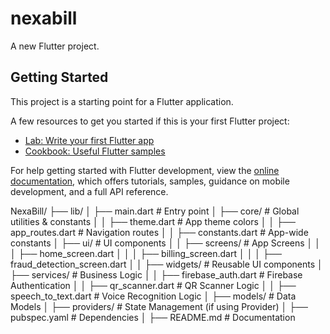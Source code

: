 # nexabill

A new Flutter project.

## Getting Started

This project is a starting point for a Flutter application.

A few resources to get you started if this is your first Flutter project:

- [Lab: Write your first Flutter app](https://docs.flutter.dev/get-started/codelab)
- [Cookbook: Useful Flutter samples](https://docs.flutter.dev/cookbook)

For help getting started with Flutter development, view the
[online documentation](https://docs.flutter.dev/), which offers tutorials,
samples, guidance on mobile development, and a full API reference.


NexaBill/
├── lib/
│   ├── main.dart                # Entry point
│   ├── core/                    # Global utilities & constants
│   │   ├── theme.dart           # App theme colors
│   │   ├── app_routes.dart      # Navigation routes
│   │   ├── constants.dart       # App-wide constants
│   ├── ui/                      # UI components
│   │   ├── screens/             # App Screens
│   │   │   ├── home_screen.dart
│   │   │   ├── billing_screen.dart
│   │   │   ├── fraud_detection_screen.dart
│   │   ├── widgets/             # Reusable UI components
│   ├── services/                # Business Logic
│   │   ├── firebase_auth.dart   # Firebase Authentication
│   │   ├── qr_scanner.dart      # QR Scanner Logic
│   │   ├── speech_to_text.dart  # Voice Recognition Logic
│   ├── models/                  # Data Models
│   ├── providers/               # State Management (if using Provider)
│   ├── pubspec.yaml             # Dependencies
│   ├── README.md                # Documentation

